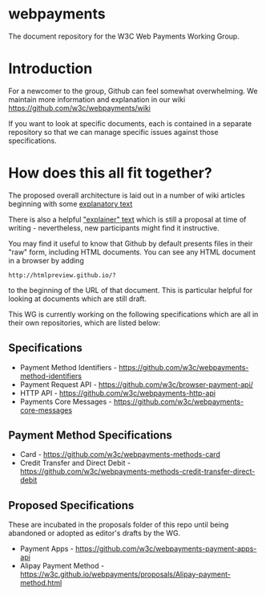 # webpayments

The document repository for the W3C Web Payments Working Group.

# Introduction

For a newcomer to the group, Github can feel somewhat overwhelming. We maintain more information and explanation in our wiki https://github.com/w3c/webpayments/wiki  

If you want to look at specific documents, each is contained in a separate repository so that we can manage specific issues against those specifications.  

# How does this all fit together?

The proposed overall architecture is laid out in a number of wiki articles beginning with some [explanatory text](https://github.com/w3c/webpayments/wiki/A-Payments-Initiation-Architecture-for-the-Web)  

There is also a helpful ["explainer" text](https://w3c.github.io/webpayments/proposals/wparch/) which is still a proposal at time of writing - nevertheless, new participants might find it instructive.

You may find it useful to know that Github by default presents files in their "raw" form, including HTML documents. You can see any HTML document in a browser by adding 

    http://htmlpreview.github.io/?  

to the beginning of the URL of that document. This is particular helpful for looking at documents which are still draft.

This WG is currently working on the following specifications which are all in their own repositories, which are listed below:

## Specifications

* Payment Method Identifiers - https://github.com/w3c/webpayments-method-identifiers
* Payment Request API - https://github.com/w3c/browser-payment-api/
* HTTP API - https://github.com/w3c/webpayments-http-api
* Payments Core Messages - https://github.com/w3c/webpayments-core-messages

## Payment Method Specifications

* Card - https://github.com/w3c/webpayments-methods-card
* Credit Transfer and Direct Debit - https://github.com/w3c/webpayments-methods-credit-transfer-direct-debit

## Proposed Specifications

These are incubated in the proposals folder of this repo until being abandoned or adopted as editor's drafts by the WG.

* Payment Apps - https://github.com/w3c/webpayments-payment-apps-api
* Alipay Payment Method - https://w3c.github.io/webpayments/proposals/Alipay-payment-method.html
